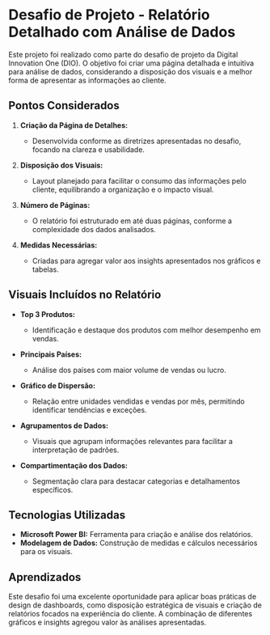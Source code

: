 # Desafio de Projeto - Relatório Detalhado com Análise de Dados  

Este projeto foi realizado como parte do desafio de projeto da Digital Innovation One (DIO). O objetivo foi criar uma página detalhada e intuitiva para análise de dados, considerando a disposição dos visuais e a melhor forma de apresentar as informações ao cliente.  

## Pontos Considerados  

1. **Criação da Página de Detalhes:**  
   - Desenvolvida conforme as diretrizes apresentadas no desafio, focando na clareza e usabilidade.  

2. **Disposição dos Visuais:**  
   - Layout planejado para facilitar o consumo das informações pelo cliente, equilibrando a organização e o impacto visual.  

3. **Número de Páginas:**  
   - O relatório foi estruturado em até duas páginas, conforme a complexidade dos dados analisados.  

4. **Medidas Necessárias:**  
   - Criadas para agregar valor aos insights apresentados nos gráficos e tabelas.  

## Visuais Incluídos no Relatório  

- **Top 3 Produtos:**  
  - Identificação e destaque dos produtos com melhor desempenho em vendas.  

- **Principais Países:**  
  - Análise dos países com maior volume de vendas ou lucro.  

- **Gráfico de Dispersão:**  
  - Relação entre unidades vendidas e vendas por mês, permitindo identificar tendências e exceções.  

- **Agrupamentos de Dados:**  
  - Visuais que agrupam informações relevantes para facilitar a interpretação de padrões.  

- **Compartimentação dos Dados:**  
  - Segmentação clara para destacar categorias e detalhamentos específicos.  

## Tecnologias Utilizadas  

- **Microsoft Power BI:** Ferramenta para criação e análise dos relatórios.  
- **Modelagem de Dados:** Construção de medidas e cálculos necessários para os visuais.  

## Aprendizados  

Este desafio foi uma excelente oportunidade para aplicar boas práticas de design de dashboards, como disposição estratégica de visuais e criação de relatórios focados na experiência do cliente. A combinação de diferentes gráficos e insights agregou valor às análises apresentadas.  
